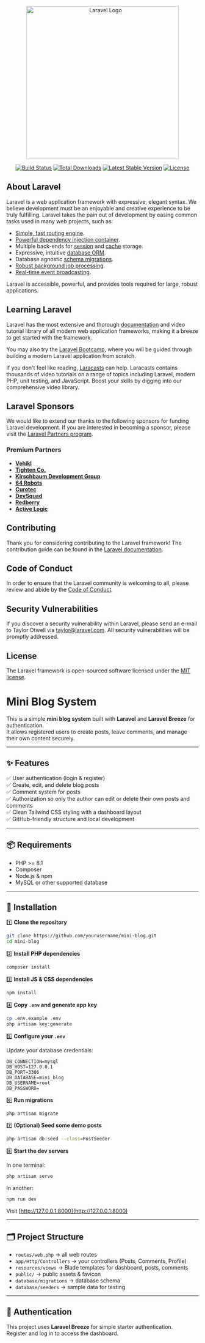 <p align="center"><a href="https://laravel.com" target="_blank"><img src="https://raw.githubusercontent.com/laravel/art/master/logo-lockup/5%20SVG/2%20CMYK/1%20Full%20Color/laravel-logolockup-cmyk-red.svg" width="400" alt="Laravel Logo"></a></p>

<p align="center">
<a href="https://github.com/laravel/framework/actions"><img src="https://github.com/laravel/framework/workflows/tests/badge.svg" alt="Build Status"></a>
<a href="https://packagist.org/packages/laravel/framework"><img src="https://img.shields.io/packagist/dt/laravel/framework" alt="Total Downloads"></a>
<a href="https://packagist.org/packages/laravel/framework"><img src="https://img.shields.io/packagist/v/laravel/framework" alt="Latest Stable Version"></a>
<a href="https://packagist.org/packages/laravel/framework"><img src="https://img.shields.io/packagist/l/laravel/framework" alt="License"></a>
</p>

## About Laravel

Laravel is a web application framework with expressive, elegant syntax. We believe development must be an enjoyable and creative experience to be truly fulfilling. Laravel takes the pain out of development by easing common tasks used in many web projects, such as:

- [Simple, fast routing engine](https://laravel.com/docs/routing).
- [Powerful dependency injection container](https://laravel.com/docs/container).
- Multiple back-ends for [session](https://laravel.com/docs/session) and [cache](https://laravel.com/docs/cache) storage.
- Expressive, intuitive [database ORM](https://laravel.com/docs/eloquent).
- Database agnostic [schema migrations](https://laravel.com/docs/migrations).
- [Robust background job processing](https://laravel.com/docs/queues).
- [Real-time event broadcasting](https://laravel.com/docs/broadcasting).

Laravel is accessible, powerful, and provides tools required for large, robust applications.

## Learning Laravel

Laravel has the most extensive and thorough [documentation](https://laravel.com/docs) and video tutorial library of all modern web application frameworks, making it a breeze to get started with the framework.

You may also try the [Laravel Bootcamp](https://bootcamp.laravel.com), where you will be guided through building a modern Laravel application from scratch.

If you don't feel like reading, [Laracasts](https://laracasts.com) can help. Laracasts contains thousands of video tutorials on a range of topics including Laravel, modern PHP, unit testing, and JavaScript. Boost your skills by digging into our comprehensive video library.

## Laravel Sponsors

We would like to extend our thanks to the following sponsors for funding Laravel development. If you are interested in becoming a sponsor, please visit the [Laravel Partners program](https://partners.laravel.com).

### Premium Partners

- **[Vehikl](https://vehikl.com)**
- **[Tighten Co.](https://tighten.co)**
- **[Kirschbaum Development Group](https://kirschbaumdevelopment.com)**
- **[64 Robots](https://64robots.com)**
- **[Curotec](https://www.curotec.com/services/technologies/laravel)**
- **[DevSquad](https://devsquad.com/hire-laravel-developers)**
- **[Redberry](https://redberry.international/laravel-development)**
- **[Active Logic](https://activelogic.com)**

## Contributing

Thank you for considering contributing to the Laravel framework! The contribution guide can be found in the [Laravel documentation](https://laravel.com/docs/contributions).

## Code of Conduct

In order to ensure that the Laravel community is welcoming to all, please review and abide by the [Code of Conduct](https://laravel.com/docs/contributions#code-of-conduct).

## Security Vulnerabilities

If you discover a security vulnerability within Laravel, please send an e-mail to Taylor Otwell via [taylor@laravel.com](mailto:taylor@laravel.com). All security vulnerabilities will be promptly addressed.

## License

The Laravel framework is open-sourced software licensed under the [MIT license](https://opensource.org/licenses/MIT).

# Mini Blog System

This is a simple **mini blog system** built with **Laravel** and **Laravel Breeze** for authentication.  
It allows registered users to create posts, leave comments, and manage their own content securely.

---

## ✨ Features

✅ User authentication (login & register)  
✅ Create, edit, and delete blog posts  
✅ Comment system for posts  
✅ Authorization so only the author can edit or delete their own posts and comments  
✅ Clean Tailwind CSS styling with a dashboard layout  
✅ GitHub-friendly structure and local development

---

## 📦 Requirements

- PHP >= 8.1  
- Composer  
- Node.js & npm  
- MySQL or other supported database

---

## 🚀 Installation

1️⃣ **Clone the repository**

```bash
git clone https://github.com/yourusername/mini-blog.git
cd mini-blog
```

2️⃣ **Install PHP dependencies**

```bash
composer install
```

3️⃣ **Install JS & CSS dependencies**

```bash
npm install
```

4️⃣ **Copy `.env` and generate app key**

```bash
cp .env.example .env
php artisan key:generate
```

5️⃣ **Configure your `.env`**

Update your database credentials:

```
DB_CONNECTION=mysql
DB_HOST=127.0.0.1
DB_PORT=3306
DB_DATABASE=mini_blog
DB_USERNAME=root
DB_PASSWORD=
```

6️⃣ **Run migrations**

```bash
php artisan migrate
```

7️⃣ **(Optional) Seed some demo posts**

```bash
php artisan db:seed --class=PostSeeder
```

8️⃣ **Start the dev servers**

In one terminal:
```bash
php artisan serve
```

In another:
```bash
npm run dev
```

Visit [http://127.0.0.1:8000](http://127.0.0.1:8000)

---

## 🗂️ Project Structure

- `routes/web.php` → all web routes  
- `app/Http/Controllers` → your controllers (Posts, Comments, Profile)  
- `resources/views` → Blade templates for dashboard, posts, comments  
- `public/` → public assets & favicon  
- `database/migrations` → database schema  
- `database/seeders` → sample data for testing

---

## 🔐 Authentication

This project uses **Laravel Breeze** for simple starter authentication.  
Register and log in to access the dashboard.

